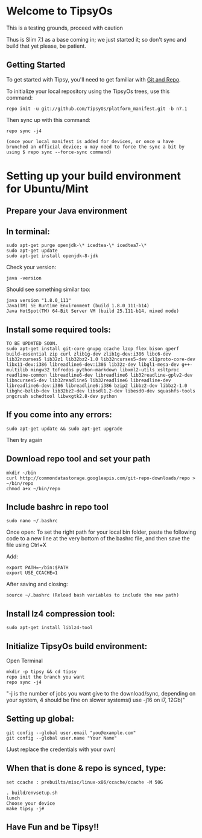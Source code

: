 Welcome to TipsyOs
===================

This is a testing grounds, proceed with caution

Thus is Slim 7.1 as a base coming in; we just started it; so don't sync and build that yet please, be patient.

Getting Started
---------------

To get started with Tipsy, you'll need to get familiar with
[Git and Repo](http://source.android.com/download/using-repo).

To initialize your local repository using the TipsyOs trees, use this command:


	repo init -u git://github.com/TipsyOs/platform_manifest.git -b n7.1



Then sync up with this command:

	repo sync -j4
	
	(once your local manifest is added for devices, or once u have brunched an official device; u may need to force the sync a bit by using $ repo sync --force-sync command)


Setting up your build environment for Ubuntu/Mint
=================================================

Prepare your Java environment
-----------------------------
In terminal:
------------
```
sudo apt-get purge openjdk-\* icedtea-\* icedtea7-\*
sudo apt-get update
sudo apt-get install openjdk-8-jdk
```
Check your version: 
```
java -version
```
Should see something similar too:
```
java version "1.8.0_111"
Java(TM) SE Runtime Environment (build 1.8.0_111-b14)
Java HotSpot(TM) 64-Bit Server VM (build 25.111-b14, mixed mode)

```
Install some required tools:
----------------------------
```
TO BE UPDATED SOON.
sudo apt-get install git-core gnupg ccache lzop flex bison gperf build-essential zip curl zlib1g-dev zlib1g-dev:i386 libc6-dev lib32ncurses5 lib32z1 lib32bz2-1.0 lib32ncurses5-dev x11proto-core-dev libx11-dev:i386 libreadline6-dev:i386 lib32z-dev libgl1-mesa-dev g++-multilib mingw32 tofrodos python-markdown libxml2-utils xsltproc readline-common libreadline6-dev libreadline6 lib32readline-gplv2-dev libncurses5-dev lib32readline5 lib32readline6 libreadline-dev libreadline6-dev:i386 libreadline6:i386 bzip2 libbz2-dev libbz2-1.0 libghc-bzlib-dev lib32bz2-dev libsdl1.2-dev libesd0-dev squashfs-tools pngcrush schedtool libwxgtk2.8-dev python
```
If you come into any errors:
----------------------------
```
sudo apt-get update && sudo apt-get upgrade
```
Then try again

Download repo tool and set your path
------------------------------------
```
mkdir ~/bin
curl http://commondatastorage.googleapis.com/git-repo-downloads/repo > ~/bin/repo
chmod a+x ~/bin/repo
```
Include bashrc in repo tool
---------------------------
```
sudo nano ~/.bashrc
```
Once open: To set the right path for your local bin folder, paste the following code to a new line at the very bottom of the bashrc file, and then save the file using Ctrl+X

Add:
```
export PATH=~/bin:$PATH
export USE_CCACHE=1
```
After saving and closing:
```
source ~/.bashrc (Reload bash variables to include the new path)
```
Install lz4 compression tool:
-----------------------------
```
sudo apt-get install liblz4-tool
```

Initialize TipsyOs build environment:
-------------------------------------

Open Terminal
```
mkdir -p tipsy && cd tipsy
repo init the branch you want
repo sync -j4 
```
"-j is the number of jobs you want give to the download/sync, depending on your system, 4 should be fine on slower systems(i use -j16 on i7, 12Gb)"

Setting up global:
------------------
```
git config --global user.email "you@example.com"
git config --global user.name "Your Name"
```
(Just replace the credentials with your own)

When that is done & repo is synced, type:
-----------------------------------------
```
set ccache : prebuilts/misc/linux-x86/ccache/ccache -M 50G
```
```
. build/envsetup.sh
lunch
Choose your device
make tipsy -j#
```
Have Fun and be Tipsy!!
----------
